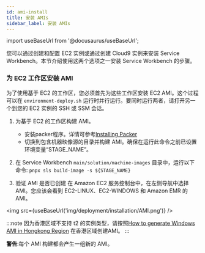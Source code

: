 ```yaml
---
id: ami-install
title: 安装 AMIs
sidebar_label: 安装 AMIs
---
```


import useBaseUrl from '@docusaurus/useBaseUrl';

您可以通过创建和配置 EC2 实例或通过创建 Cloud9 实例来安装 Service Workbench。本节介绍使用这两个选项之一安装 Service Workbench 的步骤。

### 为 EC2 工作区安装 AMI

为了使用基于 EC2 的工作区，您必须首先为这些工作区安装 EC2 AMI。这个过程可以在 `environment-deploy.sh` 运行时并行运行。要同时运行两者，请打开另一个到您的 EC2 实例的 SSH 或 SSM 会话。
1. 为基于 EC2 的工作区构建 AMI。

     + 安装packer程序。详情可参考[Installing Packer](https://learn.hashicorp.com/tutorials/packer/get-started-install-cli)
     + 切换到包含机器映像源的目录并构建 AMI。确保在运行此命令之前已设置环境变量“STAGE_NAME”。
2. 在 Service Workbench `main/solution/machine-images` 目录中，运行以下命令:
      `pnpx sls build-image -s ${STAGE_NAME}`

3. 验证 AMI 是否已创建
在 Amazon EC2 服务控制台中，在左侧导航中选择 AMI。您应该会看到 EC2-LINUX、EC2-WINDOWS 和 Amazon EMR 的 AMI。

<img src={useBaseUrl('img/deployment/installation/AMI.png')} />

:::note
因为香港区域不支持 t2 的实例类型，请按照[How to generate Windows AMI in Hongkong Region](https://github.com/awslabs/service-workbench-on-aws-cn/discussions/76) 在香港区域创建AMI。
:::

**警告**:每个 AMI 构建都会产生一组新的 AMI。
